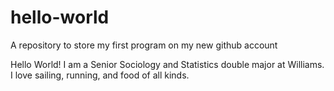 # hello-world
A repository to store my first program on my new github account

Hello World! I am a Senior Sociology and Statistics double major at Williams. I love sailing, running, and food of all kinds. 
